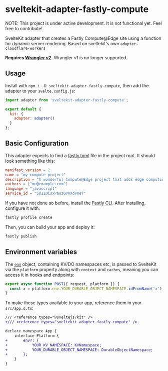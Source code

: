 # sveltekit-adapter-fastly-compute

NOTE: This project is under active development. It is not functional yet.
Feel free to contribute!

SvelteKit adapter that creates a Fastly Compute@Edge site using a function for 
dynamic server rendering. Based on sveltekit's own `adapter-cloudflare-workers`

**Requires [Wrangler v2](https://developers.cloudflare.com/workers/wrangler/get-started/).** Wrangler v1 is no longer supported.
## Usage

Install with `npm i -D sveltekit-adapter-fastly-compute`, then add the adapter to your `svelte.config.js`:

```js
import adapter from 'sveltekit-adapter-fastly-compute';

export default {
  kit: {
    adapter: adapter()
  }
};
```

## Basic Configuration

This adapter expects to find a [fastly.toml](https://developer.fastly.com/reference/compute/fastly-toml/) file in the project root. It should look something like this:

```toml
manifest_version = 2
name = "my-compute-project"
description = "A wonderful Compute@Edge project that adds edge computing goodness to my application architecture."
authors = ["me@example.com"]
language = "javascript"
service_id = "SU1Z0isxPaozGVKXdv0eY"
```


If you have not done so before, install the [Fastly CLI](https://developer.fastly.com/learning/tools/cli).
After installing, configure it with:

```sh
fastly profile create
```

Then, you can build your app and deploy it:

```sh
fastly publish
```

## Environment variables

The [`env`](https://developers.cloudflare.com/workers/runtime-apis/fetch-event#parameters) object, containing KV/DO namespaces etc, is passed to SvelteKit via the `platform` property along with `context` and `caches`, meaning you can access it in hooks and endpoints:

```js
export async function POST({ request, platform }) {
  const x = platform.env.YOUR_DURABLE_OBJECT_NAMESPACE.idFromName('x');
}
```

To make these types available to your app, reference them in your `src/app.d.ts`:

```diff
/// <reference types="@sveltejs/kit" />
+/// <reference types="sveltekit-adapter-fastly-compute" />

declare namespace App {
	interface Platform {
+		env?: {
+			YOUR_KV_NAMESPACE: KVNamespace;
+			YOUR_DURABLE_OBJECT_NAMESPACE: DurableObjectNamespace;
+		};
	}
}
```

[//]: # (## Changelog)

[//]: # ()
[//]: # ([The Changelog for this package is available on GitHub]&#40;https://github.com/sveltejs/kit/blob/master/packages/adapter-cloudflare-workers/CHANGELOG.md&#41;.)
